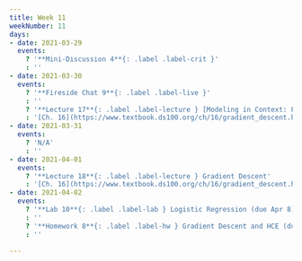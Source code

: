 ```yaml
---
title: Week 11
weekNumber: 11
days:
- date: 2021-03-29
  events:
    ? '**Mini-Discussion 4**{: .label .label-crit }'
    : ''
- date: 2021-03-30
  events:
    ? '**Fireside Chat 9**{: .label .label-live }'
    : ''
    ? '**Lecture 17**{: .label .label-lecture } [Modeling in Context: Fairness in Housing Appraisal](lecture/lec17)'
    : '[Ch. 16](https://www.textbook.ds100.org/ch/16/gradient_descent.html)'
- date: 2021-03-31
  events:
    ? 'N/A'
    : ''
- date: 2021-04-01
  events:
    ? '**Lecture 18**{: .label .label-lecture } Gradient Descent'
    : '[Ch. 16](https://www.textbook.ds100.org/ch/16/gradient_descent.html)'
- date: 2021-04-02
  events:
    ? '**Lab 10**{: .label .label-lab } Logistic Regression (due Apr 8)'
    : ''
    ? '**Homework 8**{: .label .label-hw } Gradient Descent and HCE (due Apr 8)'
    : ''

---
```

